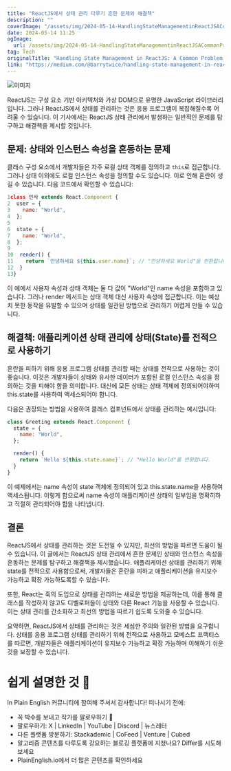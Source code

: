 ```yaml
---
title: "ReactJS에서 상태 관리 다루기 흔한 문제와 해결책"
description: ""
coverImage: "/assets/img/2024-05-14-HandlingStateManagementinReactJSACommonProblemandSolution_0.png"
date: 2024-05-14 11:25
ogImage: 
  url: /assets/img/2024-05-14-HandlingStateManagementinReactJSACommonProblemandSolution_0.png
tag: Tech
originalTitle: "Handling State Management in ReactJS: A Common Problem and Solution"
link: "https://medium.com/@barrytwice/handling-state-management-in-reactjs-a-common-problem-and-solution-e67576db1812"
---
```



![이미지](/assets/img/2024-05-14-HandlingStateManagementinReactJSACommonProblemandSolution_0.png)

ReactJS는 구성 요소 기반 아키텍처와 가상 DOM으로 유명한 JavaScript 라이브러리입니다. 그러나 ReactJS에서 상태를 관리하는 것은 응용 프로그램이 복잡해질수록 어려울 수 있습니다. 이 기사에서는 ReactJS 상태 관리에서 발생하는 일반적인 문제를 탐구하고 해결책을 제시할 것입니다.

## 문제: 상태와 인스턴스 속성을 혼동하는 문제

클래스 구성 요소에서 개발자들은 자주 로컬 상태 객체를 정의하고 `this`로 접근합니다. 그러나 상태 이외에도 로컬 인스턴스 속성을 정의할 수도 있습니다. 이로 인해 혼란이 생길 수 있습니다. 다음 코드에서 확인할 수 있습니다:



```JavaScript
1class 인사 extends React.Component { 
2  user = { 
3    name: "World", 
4  };
5
6  state = { 
7    name: "World", 
8  };
9
10  render() { 
11    return `안녕하세요 ${this.user.name}`; // "안녕하세요 World"을 반환합니다.
12  }
13}
```

이 예에서 사용자 속성과 상태 객체는 둘 다 값이 "World"인 name 속성을 포함하고 있습니다. 그러나 render 메서드는 상태 객체 대신 사용자 속성에 접근합니다. 이는 예상치 못한 동작을 유발할 수 있으며 상태를 일관된 방법으로 관리하기 어렵게 만들 수 있습니다. 

## 해결책: 애플리케이션 상태 관리에 상태(State)를 전적으로 사용하기



혼란을 피하기 위해 응용 프로그램 상태를 관리할 때는 상태를 전적으로 사용하는 것이 좋습니다. 이것은 개발자들이 상태와 유사한 데이터가 포함된 로컬 인스턴스 속성을 정의하는 것을 피해야 함을 의미합니다. 대신에 모든 상태는 상태 객체에 정의되어야하며 this.state를 사용하여 액세스되어야 합니다.

다음은 권장되는 방법을 사용하여 클래스 컴포넌트에서 상태를 관리하는 예시입니다:

```js
class Greeting extends React.Component { 
  state = { 
    name: "World", 
  };

  render() { 
    return `Hello ${this.state.name}`; // "Hello World"를 반환합니다.
  }
}
```




이 예제에서는 name 속성이 state 객체에 정의되어 있고 this.state.name을 사용하여 액세스됩니다. 이렇게 함으로써 name 속성이 애플리케이션 상태의 일부임을 명확히하고 적절히 관리되어야 함을 나타냅니다.

## 결론

ReactJS에서 상태를 관리하는 것은 도전일 수 있지만, 최선의 방법을 따르면 도움이 될 수 있습니다. 이 글에서는 ReactJS 상태 관리에서 흔한 문제인 상태와 인스턴스 속성을 혼동하는 문제를 탐구하고 해결책을 제시했습니다. 애플리케이션 상태를 관리하기 위해 state를 전적으로 사용함으로써, 개발자들은 혼란을 피하고 애플리케이션을 유지보수 가능하고 확장 가능하도록할 수 있습니다.

또한, React는 훅의 도입으로 상태를 관리하는 새로운 방법을 제공하는데, 이를 통해 클래스를 작성하지 않고도 디벨로퍼들이 상태와 다른 React 기능을 사용할 수 있습니다. 이는 상태 관리를 간소화하고 최선의 방법을 따르기 쉽도록 도와줄 수 있습니다.



요약하면, ReactJS에서 상태를 관리하는 것은 세심한 주의와 일관된 방법을 요구합니다. 상태를 응용 프로그램 상태를 관리하기 위해 전적으로 사용하고 모베스트 프랙티스를 따르면, 개발자들은 애플리케이션이 유지보수 가능하고 확장 가능하며 이해하기 쉬운 것을 보장할 수 있습니다.

# 쉽게 설명한 것 🚀

In Plain English 커뮤니티에 참여해 주셔서 감사합니다! 떠나시기 전에:

- 꼭 박수를 보내고 작가를 팔로우하기 ️👏️️
- 팔로우하기: X | LinkedIn | YouTube | Discord | 뉴스레터
- 다른 플랫폼 방문하기: Stackademic | CoFeed | Venture | Cubed
- 알고리즘 콘텐츠를 다루도록 강요하는 블로깅 플랫폼에 지쳤나요? Differ를 시도해보세요
- PlainEnglish.io에서 더 많은 콘텐츠를 확인하세요